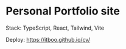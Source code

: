 # Personal Portfolio site
Stack: TypeScript, React, Tailwind, Vite

Deploy: https://itboo.github.io/cv/


